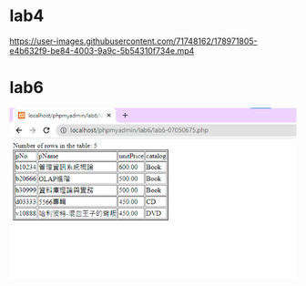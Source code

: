 # lab4
https://user-images.githubusercontent.com/71748162/178971805-e4b632f9-be84-4003-9a9c-5b54310f734e.mp4

# lab6
![image](https://github.com/ohana0518/sql/blob/master/lab6/lab6.png)

